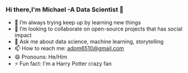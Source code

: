 ### Hi there,I'm Michael -A Data Scientist 👋 

- 🌱 I’m always trying keep up by  learning new things
- 👯 I’m looking to collaborate on open-source projects that has social impact
- 💬 Ask me about data science, machine learning, storytelling
- 📫 How to reach me: adom6510@gmail.com
- 😄 Pronouns: He/Him
- ⚡ Fun fact: I'm a Harry Potter crazy fan
